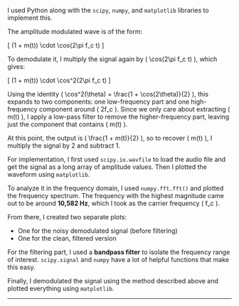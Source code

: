 
I used Python along with the `scipy`, `numpy`, and `matplotlib` libraries to implement this.

The amplitude modulated wave is of the form:

\[
(1 + m(t)) \cdot \cos(2\pi f_c t)
\]

To demodulate it, I multiply the signal again by \( \cos(2\pi f_c t) \), which gives:

\[
(1 + m(t)) \cdot \cos^2(2\pi f_c t)
\]

Using the identity \( \cos^2(\theta) = \frac{1 + \cos(2\theta)}{2} \), this expands to two components: one low-frequency part and one high-frequency component around \( 2f_c \). Since we only care about extracting \( m(t) \), I apply a low-pass filter to remove the higher-frequency part, leaving just the component that contains \( m(t) \).

At this point, the output is \( \frac{1 + m(t)}{2} \), so to recover \( m(t) \), I multiply the signal by 2 and subtract 1.

For implementation, I first used `scipy.io.wavfile` to load the audio file and get the signal as a long array of amplitude values. Then I plotted the waveform using `matplotlib`.

To analyze it in the frequency domain, I used `numpy.fft.fft()` and plotted the frequency spectrum. The frequency with the highest magnitude came out to be around **10,582 Hz**, which I took as the carrier frequency \( f_c \).

From there, I created two separate plots:
- One for the noisy demodulated signal (before filtering)
- One for the clean, filtered version

For the filtering part, I used a **bandpass filter** to isolate the frequency range of interest. `scipy.signal` and `numpy` have a lot of helpful functions that make this easy.

Finally, I demodulated the signal using the method described above and plotted everything using `matplotlib`.

---
